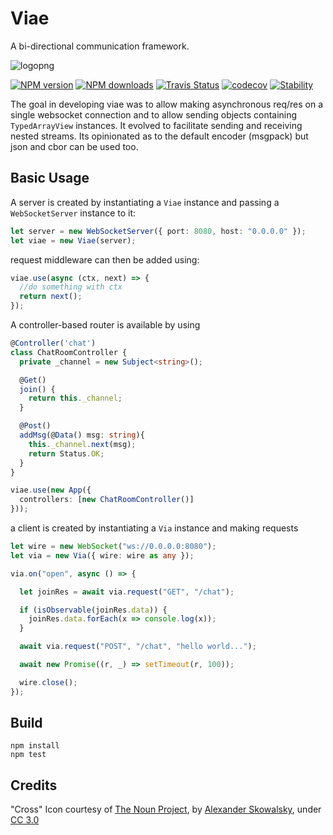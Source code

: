 # Viae

A bi-directional communication framework. 

![logopng](https://user-images.githubusercontent.com/3584509/31079620-2603bc88-a77e-11e7-92c8-7ac73c165b0b.png)

[![NPM version][npm-image]][npm-url]
[![NPM downloads][npm-downloads]][npm-url]
[![Travis Status][travis-image]][travis-url]
[![codecov](https://codecov.io/gh/MeirionHughes/viae/branch/master/graph/badge.svg)](https://codecov.io/gh/MeirionHughes/viae)
[![Stability][stability-image]][stability-url]


The goal in developing viae was to allow making asynchronous req/res on a single websocket connection and to allow sending objects containing `TypedArrayView` instances. It evolved to facilitate sending and receiving nested streams. Its opinionated as to the default encoder (msgpack) but json and cbor can be used too. 

## Basic Usage

A server is created by instantiating a `Viae` instance and passing a `WebSocketServer` instance to it: 

```ts
let server = new WebSocketServer({ port: 8080, host: "0.0.0.0" });
let viae = new Viae(server);
```

request middleware can then be added using: 

```ts
viae.use(async (ctx, next) => {
  //do something with ctx
  return next();
});
```

A controller-based router is available by using

```ts
@Controller('chat')
class ChatRoomController {
  private _channel = new Subject<string>();

  @Get()
  join() {
    return this._channel;
  }

  @Post()
  addMsg(@Data() msg: string){
    this._channel.next(msg);
    return Status.OK;        
  }
}

viae.use(new App({
  controllers: [new ChatRoomController()]
}));

```

a client is created by instantiating a `Via` instance and making requests


```ts
let wire = new WebSocket("ws://0.0.0.0:8080");
let via = new Via({ wire: wire as any });

via.on("open", async () => {

  let joinRes = await via.request("GET", "/chat");

  if (isObservable(joinRes.data)) {
    joinRes.data.forEach(x => console.log(x));
  }

  await via.request("POST", "/chat", "hello world...");

  await new Promise((r, _) => setTimeout(r, 100));

  wire.close();
});
```


## Build

```
npm install
npm test
```

## Credits
"Cross" Icon courtesy of [The Noun Project](https://thenounproject.com/), by [Alexander Skowalsky](https://thenounproject.com/sandorsz/), under [CC 3.0](http://creativecommons.org/licenses/by/3.0/us/)

[npm-url]: https://npmjs.org/package/viae
[npm-image]: http://img.shields.io/npm/v/viae.svg
[npm-downloads]: http://img.shields.io/npm/dm/viae.svg
[travis-url]: https://travis-ci.org/MeirionHughes/viae
[travis-image]: https://img.shields.io/travis/MeirionHughes/viae/master.svg
[stability-image]: https://img.shields.io/badge/stability-1%20%3A%20unstable-red.svg
[stability-url]: https://nodejs.org/api/documentation.html#documentation_stability_index

